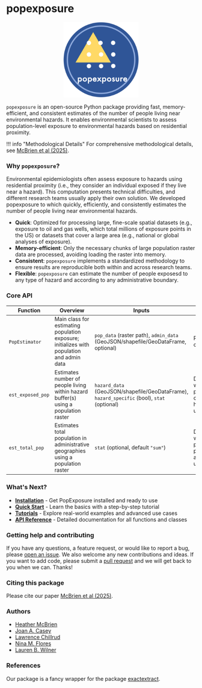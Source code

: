 # popexposure

<div align="center">
  <img src="assets/popexposure_logo.png" alt="PopExposure Logo: The whole logo is a blue circle, and at the bottom it says 'popexposure' in white text. Above that, a yellow triangle is superimposed on a grid of nine white dots, representing a hazard and people being exposed to that hazard." width="200">
</div>

`popexposure` is an open-source Python package providing fast, memory-efficient, and consistent estimates of the number of people living near environmental hazards. It enables environmental scientists to assess population-level exposure to environmental hazards based on residential proximity.

!!! info "Methodological Details"
For comprehensive methodological details, see [McBrien et al (2025)]().

### Why `popexposure`?

Environmental epidemiologists often assess exposure to hazards using residential proximity (i.e., they consider an individual exposed if they live near a hazard). This computation presents technical difficulties, and different research teams usually apply their own solution. We developed popexposure to which quickly, efficiently, and consistently estimates the number of people living near environmental hazards.

- **Quick**: Optimized for processing large, fine-scale spatial datasets (e.g., exposure to oil and gas wells, which total millions of exposure points in the US) or datasets that cover a large area (e.g., national or global analyses of exposure).
- **Memory-efficient**: Only the necessary chunks of large population raster data are processed, avoiding loading the raster into memory.
- **Consistent**: `popexposure` implements a standardized methodology to ensure results are reproducible both within and across research teams.
- **Flexible**: `popexposure` can estimate the number of people exposesd to any type of hazard and according to any administrative boundary.

### Core API

| Function          | Overview                                                                                  | Inputs                                                                                      | Outputs                                                       |
| ----------------- | ----------------------------------------------------------------------------------------- | ------------------------------------------------------------------------------------------- | ------------------------------------------------------------- |
| `PopEstimator`    | Main class for estimating population exposure; initializes with population and admin data | `pop_data` (raster path), `admin_data` (GeoJSON/shapefile/GeoDataFrame, optional)           | PopEstimator object                                           |
| `est_exposed_pop` | Estimates number of people living within hazard buffer(s) using a population raster       | `hazard_data` (GeoJSON/shapefile/GeoDataFrame), `hazard_specific` (bool), `stat` (optional) | DataFrame with exposed population counts by hazard/admin unit |
| `est_total_pop`   | Estimates total population in administrative geographies using a population raster        | `stat` (optional, default `"sum"`)                                                          | DataFrame with total population per administrative unit       |

### What's Next?

- **[Installation](installation.md)** - Get PopExposure installed and ready to use
- **[Quick Start](quickstart.md)** - Learn the basics with a step-by-step tutorial
- **[Tutorials](tutorials/01_purpose_and_data_setup.ipynb)** - Explore real-world examples and advanced use cases
- **[API Reference](api/overview.md)** - Detailed documentation for all functions and classes

### Getting help and contributing

If you have any questions, a feature request, or would like to report a bug, please [open an issue](https://github.com/heathermcb/popexposure/issues). We also welcome any new contributions and ideas. If you want to add code, please submit a [pull request](https://github.com/heathermcb/popexposure/pulls) and we will get back to you when we can. Thanks!

### Citing this package

Please cite our paper [McBrien et al (2025)]().

### Authors

- [Heather McBrien](https://scholar.google.com/citations?user=0Hz3a1AAAAAJ&hl=en&oi=ao)
- [Joan A. Casey](https://scholar.google.com/citations?user=LjrwHBMAAAAJ&hl=en)
- [Lawrence Chillrud](https://scholar.google.com/citations?hl=en&user=HrSjGh0AAAAJ)
- [Nina M. Flores](https://scholar.google.com/citations?user=fkttN9UAAAAJ&hl=en&oi=ao)
- [Lauren B. Wilner](https://scholar.google.com/citations?user=rLX9LVYAAAAJ&hl=en&oi=ao)

### References

Our package is a fancy wrapper for the package [exactextract](https://pypi.org/project/exactextract/).
